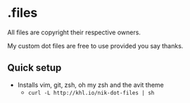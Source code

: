 .files
==========


All files are copyright their respective owners.

My custom dot files are free to use provided you say thanks.

## Quick setup

- Installs vim, git, zsh, oh my zsh and the avit theme
  - `curl -L http://khl.io/nik-dot-files | sh`
